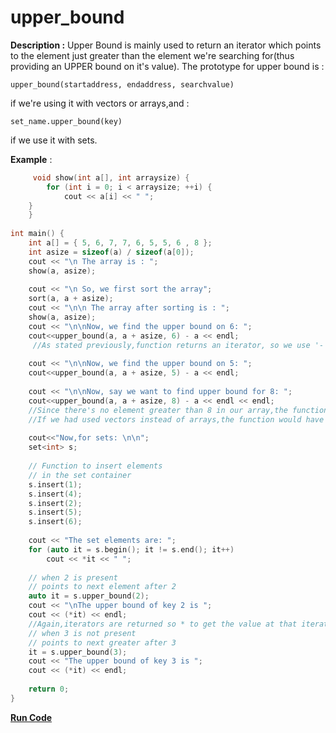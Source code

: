 # upper_bound 

**Description :** Upper Bound is mainly used to return an iterator which points to the element just greater than the element we're searching for(thus providing an UPPER bound on it's value).
The prototype for upper bound is :
```
upper_bound(startaddress, endaddress, searchvalue)  
  ```
if we're using it with vectors or arrays,and :
```
set_name.upper_bound(key)  
  ```
if we use it with sets.  

**Example** :
```cpp
     void show(int a[], int arraysize) { 
        for (int i = 0; i < arraysize; ++i) { 
            cout << a[i] << " "; 
	}
    } 
  
int main() { 
    int a[] = { 5, 6, 7, 7, 6, 5, 5, 6 , 8 }; 
    int asize = sizeof(a) / sizeof(a[0]); 
    cout << "\n The array is : "; 
    show(a, asize); 
   
    cout << "\n So, we first sort the array"; 
    sort(a, a + asize); 
    cout << "\n\n The array after sorting is : "; 
    show(a, asize); 
    cout << "\n\nNow, we find the upper bound on 6: "; 
    cout<<upper_bound(a, a + asize, 6) - a << endl;   
     //As stated previously,function returns an iterator, so we use '- a' to print index
    
    cout << "\n\nNow, we find the upper bound on 5: "; 
    cout<<upper_bound(a, a + asize, 5) - a << endl;
  
    cout << "\n\nNow, say we want to find upper bound for 8: "; 
    cout<<upper_bound(a, a + asize, 8) - a << endl << endl;
    //Since there's no element greater than 8 in our array,the function returns the iterator AFTER the last element of the array
    //If we had used vectors instead of arrays,the function would have returned vector_name.end() iterator
     
    cout<<"Now,for sets: \n\n";
    set<int> s; 
  
    // Function to insert elements 
    // in the set container 
    s.insert(1); 
    s.insert(4); 
    s.insert(2); 
    s.insert(5); 
    s.insert(6); 
  
    cout << "The set elements are: "; 
    for (auto it = s.begin(); it != s.end(); it++) 
        cout << *it << " "; 
  
    // when 2 is present 
    // points to next element after 2 
    auto it = s.upper_bound(2); 
    cout << "\nThe upper bound of key 2 is "; 
    cout << (*it) << endl; 
    //Again,iterators are returned so * to get the value at that iterator
    // when 3 is not present 
    // points to next greater after 3 
    it = s.upper_bound(3); 
    cout << "The upper bound of key 3 is "; 
    cout << (*it) << endl;
    
    return 0; 
} 
```
**[Run Code](https://rextester.com/EWTM20850)**
